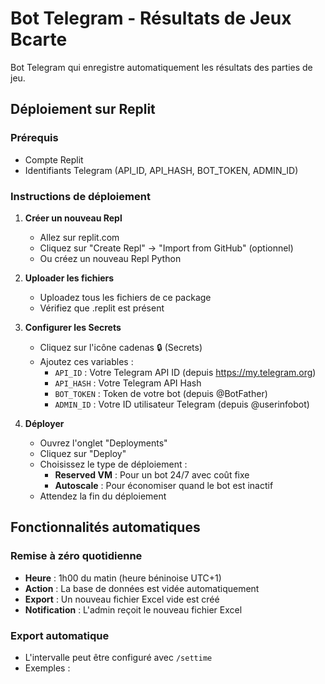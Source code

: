 # Bot Telegram - Résultats de Jeux Bcarte

Bot Telegram qui enregistre automatiquement les résultats des parties de jeu.

## Déploiement sur Replit

### Prérequis
- Compte Replit
- Identifiants Telegram (API_ID, API_HASH, BOT_TOKEN, ADMIN_ID)

### Instructions de déploiement

1. **Créer un nouveau Repl**
   - Allez sur replit.com
   - Cliquez sur "Create Repl" → "Import from GitHub" (optionnel)
   - Ou créez un nouveau Repl Python

2. **Uploader les fichiers**
   - Uploadez tous les fichiers de ce package
   - Vérifiez que .replit est présent

3. **Configurer les Secrets**
   - Cliquez sur l'icône cadenas 🔒 (Secrets)
   - Ajoutez ces variables :
     - `API_ID` : Votre Telegram API ID (depuis https://my.telegram.org)
     - `API_HASH` : Votre Telegram API Hash
     - `BOT_TOKEN` : Token de votre bot (depuis @BotFather)
     - `ADMIN_ID` : Votre ID utilisateur Telegram (depuis @userinfobot)

4. **Déployer**
   - Ouvrez l'onglet "Deployments"
   - Cliquez sur "Deploy"
   - Choisissez le type de déploiement :
     - **Reserved VM** : Pour un bot 24/7 avec coût fixe
     - **Autoscale** : Pour économiser quand le bot est inactif
   - Attendez la fin du déploiement

## Fonctionnalités automatiques

### Remise à zéro quotidienne
- **Heure** : 1h00 du matin (heure béninoise UTC+1)
- **Action** : La base de données est vidée automatiquement
- **Export** : Un nouveau fichier Excel vide est créé
- **Notification** : L'admin reçoit le nouveau fichier Excel

### Export automatique
- L'intervalle peut être configuré avec `/settime`
- Exemples : 

